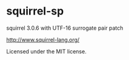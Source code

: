 squirrel-sp
===========

squirrel 3.0.6 with UTF-16 surrogate pair patch

http://www.squirrel-lang.org/

Licensed under the MIT license.

